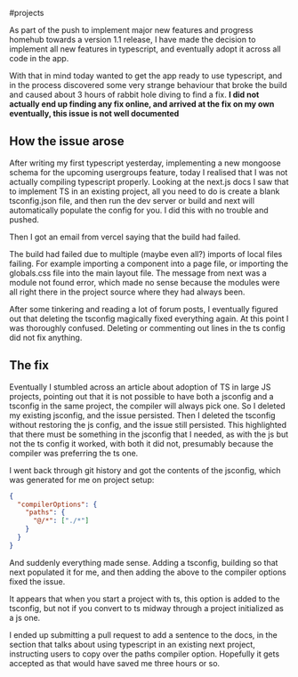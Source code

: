 #projects 

As part of the push to implement major new features and progress homehub towards a version 1.1 release, I have made the decision to implement all new features in typescript, and eventually adopt it across all code in the app. 

With that in mind today wanted to get the app ready to use typescript, and in the process discovered some very strange behaviour that broke the build and caused about 3 hours of rabbit hole diving to find a fix. **I did not actually end up finding any fix online, and arrived at the fix on my own eventually, this issue is not well documented**

## How the issue arose
After writing my first typescript yesterday, implementing a new mongoose schema for the upcoming usergroups feature, today I realised that I was not actually compiling typescript properly. Looking at the next.js docs I saw that to implement TS in an existing project, all you need to do is create a blank tsconfig.json file, and then run the dev server or build and next will automatically populate the config for you. I did this with no trouble and pushed.

Then I got an email from vercel saying that the build had failed.

The build had failed due to multiple (maybe even all?) imports of local files failing. For example importing a component into a page file, or importing the globals.css file into the main layout file. The message from next was a module not found error, which made no sense because the modules were all right there in the project source where they had always been.

After some tinkering and reading a lot of forum posts, I eventually figured out that deleting the tsconfig magically fixed everything again. At this point I was thoroughly confused. Deleting or commenting out lines in the ts config did not fix anything.

## The fix
Eventually I stumbled across an article about adoption of TS in large JS projects, pointing out that it is not possible to have both a jsconfig and a tsconfig in the same project, the compiler will always pick one. So I deleted my existing jsconfig, and the issue persisted. Then I deleted the tsconfig without restoring the js config, and the issue still persisted. This highlighted that there must be something in the jsconfig that I needed, as with the  js but not the ts config it worked, with both it did not, presumably because the compiler was preferring the ts one.

I went back through git history and got the contents of the jsconfig, which was generated for me on project setup:
```json
{
  "compilerOptions": {
    "paths": {
      "@/*": ["./*"]
    }
  }
}
```
And suddenly everything made sense. Adding a tsconfig, building so that next populated it for me, and then adding the above to the compiler options fixed the issue. 

It appears that when you start a project with ts, this option is added to the tsconfig, but not if you convert to ts midway through a project initialized as a js one.

I ended up submitting a pull request to add a sentence to the docs, in the section that talks about using typescript in an existing next project, instructing users to copy over the paths compiler option. Hopefully it gets accepted as that would have saved me three hours or so.